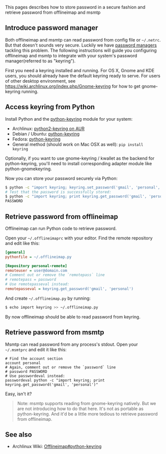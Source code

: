This pages describes how to store password in a secure fashion and
retrieve password from offlineimap and msmtp

## Introduce password manager

Both offlineimap and msmtp can read password from config file or
`~/.netrc`. But that doesn't sounds very secure. Luckily we have [password
managers] tackling this problem. The following instructions will guide you
configuring offlineimap and msmtp to integrate with your system's password
manager(referred to as "keyring").

First you need a keyring installed and running. For OS X, Gnome and KDE
users, you should already have the default keyring ready to serve. For
users of other desktop environment, see
<https://wiki.archlinux.org/index.php/Gnome-keyring> for how
to get gnome-keyring running.

## Access keyring from Python

Install Python and the
[python-keyring](https://pypi.python.org/pypi/keyring) module for your system:

* Archlinux: [python2-keyring on AUR](https://aur.archlinux.org/packages/python2-keyring)
* Debian / Ubuntu: [python-keyring](http://packages.debian.org/wheezy/python-keyring)
* Fedora: [python-keyring](https://apps.fedoraproject.org/packages/python-keyring)
* General method (should work on Mac OSX as well): `pip install keyring`

Optionally, if you want to use gnome-keyring / kwallet as the backend for
python-keyring, you'll need to install corresponding adapter module like
python-gnomekeyring.

Now you can store your password securely via Python:

```sh
$ python -c "import keyring; keyring.set_password('gmail', 'personal', 'PASSWORD')"
# Test that the password is successfully stored:
$ python -c "import keyring; print keyring.get_password('gmail', 'personal')"
PASSWORD
```

## Retrieve password from offlineimap

Offlineimap can run Python code to retrieve password.

Open your `~/.offlineimaprc` with your editor. Find the remote repository
and edit like this:

```ini
[general]
pythonfile = ~/.offlineimap.py

[Repository personal-remote]
remoteuser = user@domain.com
# Comment out or remove the `remotepass` line
# remotepass = password 
# Use remotepasseval instead:
remotepasseval = keyring.get_password('gmail', 'personal')
```

And create `~/.offlineimap.py` by running:

```sh
$ echo import keyring >> ~/.offlineimap.py
```

By now offlineimap should be able to read password from keyring.

## Retrieve password from msmtp

Msmtp can read password from any process's stdout. Open your `~/.msmtprc`
and edit it like this:

```
# Find the account section
account personal
# Again, comment out or remove the `password` line
# password PASSWORD
# Use passwordeval instead:
passwordeval python -c "import keyring; print keyring.get_password('gmail', 'personal')"
```

Easy, isn't it?

> Note: msmtp supports reading from gnome-keyring natively. But we are not
introducing how to do that here. It's not as portable as python-keyring.
And it'd be a little more tedious to retrieve password from offlineimap.

## See also

* Archlinux Wiki: [Offlineimap#python-keyring](https://wiki.archlinux.org/index.php/Offlineimap#python-keyring)


[password managers]: http://en.wikipedia.org/wiki/Password_manager
